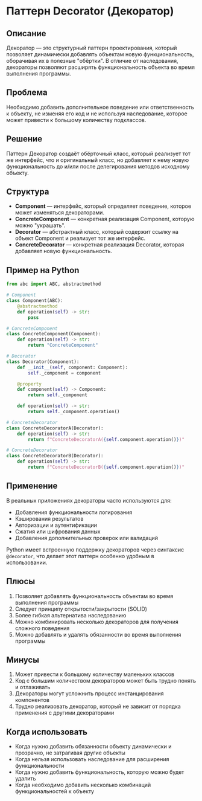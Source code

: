 # Паттерн Decorator (Декоратор)

## Описание
Декоратор — это структурный паттерн проектирования, который позволяет динамически добавлять объектам новую функциональность, оборачивая их в полезные "обёртки". В отличие от наследования, декораторы позволяют расширять функциональность объекта во время выполнения программы.

## Проблема
Необходимо добавить дополнительное поведение или ответственность к объекту, не изменяя его код и не используя наследование, которое может привести к большому количеству подклассов.

## Решение
Паттерн Декоратор создаёт обёрточный класс, который реализует тот же интерфейс, что и оригинальный класс, но добавляет к нему новую функциональность до и/или после делегирования методов исходному объекту.

## Структура
- **Component** — интерфейс, который определяет поведение, которое может изменяться декораторами.
- **ConcreteComponent** — конкретная реализация Component, которую можно "украшать".
- **Decorator** — абстрактный класс, который содержит ссылку на объект Component и реализует тот же интерфейс.
- **ConcreteDecorator** — конкретная реализация Decorator, которая добавляет новую функциональность.

## Пример на Python

```python
from abc import ABC, abstractmethod

# Component
class Component(ABC):
    @abstractmethod
    def operation(self) -> str:
        pass

# ConcreteComponent
class ConcreteComponent(Component):
    def operation(self) -> str:
        return "ConcreteComponent"

# Decorator
class Decorator(Component):
    def __init__(self, component: Component):
        self._component = component

    @property
    def component(self) -> Component:
        return self._component

    def operation(self) -> str:
        return self._component.operation()

# ConcreteDecorator
class ConcreteDecoratorA(Decorator):
    def operation(self) -> str:
        return f"ConcreteDecoratorA({self.component.operation()})"

# ConcreteDecorator
class ConcreteDecoratorB(Decorator):
    def operation(self) -> str:
        return f"ConcreteDecoratorB({self.component.operation()})"
```

## Применение
В реальных приложениях декораторы часто используются для:
- Добавления функциональности логирования
- Кэширования результатов
- Авторизации и аутентификации
- Сжатия или шифрования данных
- Добавления дополнительных проверок или валидаций

Python имеет встроенную поддержку декораторов через синтаксис `@decorator`, что делает этот паттерн особенно удобным в использовании.

## Плюсы
1. Позволяет добавлять функциональность объектам во время выполнения программы
2. Следует принципу открытости/закрытости (SOLID)
3. Более гибкая альтернатива наследованию
4. Можно комбинировать несколько декораторов для получения сложного поведения
5. Можно добавлять и удалять обязанности во время выполнения программы

## Минусы
1. Может привести к большому количеству маленьких классов
2. Код с большим количеством декораторов может быть трудно понять и отлаживать
3. Декораторы могут усложнить процесс инстанцирования компонентов
4. Трудно реализовать декоратор, который не зависит от порядка применения с другими декораторами

## Когда использовать
- Когда нужно добавить обязанности объекту динамически и прозрачно, не затрагивая другие объекты
- Когда нельзя использовать наследование для расширения функциональности
- Когда нужно добавить функциональность, которую можно будет удалить
- Когда необходимо добавить несколько комбинаций функциональностей к объекту